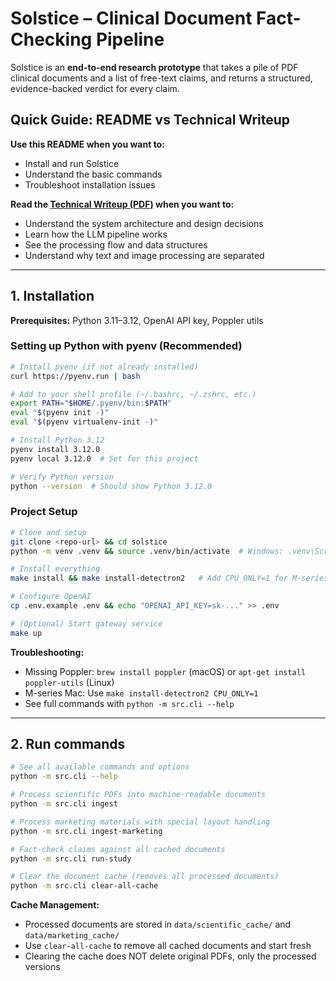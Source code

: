 # Solstice – Clinical Document Fact-Checking Pipeline

Solstice is an **end-to-end research prototype** that takes a pile of PDF clinical documents and a list of free-text claims, and returns a structured, evidence-backed verdict for every claim.

## Quick Guide: README vs Technical Writeup

**Use this README when you want to:**
- Install and run Solstice
- Understand the basic commands
- Troubleshoot installation issues

**Read the [Technical Writeup (PDF)](docs/writeup/solstice.pdf) when you want to:**
- Understand the system architecture and design decisions
- Learn how the LLM pipeline works
- See the processing flow and data structures
- Understand why text and image processing are separated

---

## 1. Installation

**Prerequisites:** Python 3.11–3.12, OpenAI API key, Poppler utils

### Setting up Python with pyenv (Recommended)

```bash
# Install pyenv (if not already installed)
curl https://pyenv.run | bash

# Add to your shell profile (~/.bashrc, ~/.zshrc, etc.)
export PATH="$HOME/.pyenv/bin:$PATH"
eval "$(pyenv init -)"
eval "$(pyenv virtualenv-init -)"

# Install Python 3.12
pyenv install 3.12.0
pyenv local 3.12.0  # Set for this project

# Verify Python version
python --version  # Should show Python 3.12.0
```

### Project Setup

```bash
# Clone and setup
git clone <repo-url> && cd solstice
python -m venv .venv && source .venv/bin/activate  # Windows: .venv\Scripts\activate

# Install everything
make install && make install-detectron2   # Add CPU_ONLY=1 for M-series Macs

# Configure OpenAI
cp .env.example .env && echo "OPENAI_API_KEY=sk-..." >> .env

# (Optional) Start gateway service
make up
```

**Troubleshooting:**
- Missing Poppler: `brew install poppler` (macOS) or `apt-get install poppler-utils` (Linux)
- M-series Mac: Use `make install-detectron2 CPU_ONLY=1`
- See full commands with `python -m src.cli --help`

---

## 2. Run commands

```bash
# See all available commands and options
python -m src.cli --help

# Process scientific PDFs into machine-readable documents
python -m src.cli ingest

# Process marketing materials with special layout handling
python -m src.cli ingest-marketing

# Fact-check claims against all cached documents
python -m src.cli run-study

# Clear the document cache (removes all processed documents)
python -m src.cli clear-all-cache
```

**Cache Management:**
- Processed documents are stored in `data/scientific_cache/` and `data/marketing_cache/`
- Use `clear-all-cache` to remove all cached documents and start fresh
- Clearing the cache does NOT delete original PDFs, only the processed versions
